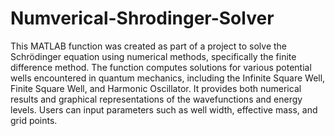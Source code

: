# Numverical-Shrodinger-Solver
This MATLAB function was created as part of a project to solve the Schrödinger equation using numerical methods, specifically the finite difference method. The function computes solutions for various potential wells encountered in quantum mechanics, including the Infinite Square Well, Finite Square Well, and Harmonic Oscillator. It provides both numerical results and graphical representations of the wavefunctions and energy levels. Users can input parameters such as well width, effective mass, and grid points.

